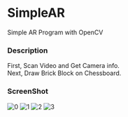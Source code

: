 # SimpleAR
Simple AR Program with OpenCV

### Description
First, Scan Video and Get Camera info.  
Next, Draw Brick Block on Chessboard.

### ScreenShot
![0](https://github.com/user-attachments/assets/b71b885b-22c9-4f55-a83b-8708608dae66)
![1](https://github.com/user-attachments/assets/92b1d283-fc0c-48fd-9d81-a6c3eae18bcb)
![2](https://github.com/user-attachments/assets/613fbfec-6ca7-4f75-9d91-e1c604d2e054)
![3](https://github.com/user-attachments/assets/cd8a9d05-2b36-449b-b903-cee9f799af68)
